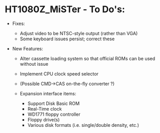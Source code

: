 # HT1080Z_MiSTer - To Do's:

 * Fixes:
   * Adjust video to be NTSC-style output (rather than VGA)
   * Some keyboard issues persist; correct these

 * New Features:
   * Alter cassette loading system so that official ROMs can be used without issue
   * Implement CPU clock speed selector
   * (Possible CMD->CAS on-the-fly converter ?)

   * Expansion interface items:
     * Support Disk Basic ROM
     * Real-Time clock
     * WD1771 floppy controller
     * Floppy drive(s)
     * Various disk formats (i.e. single/double density, etc.)
